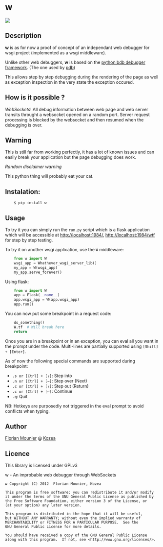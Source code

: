 w
=

![](https://raw.github.com/Kozea/w/master/w.png)

Description
-----------

**w** is as for now a proof of concept of an independant web debugger for wsgi project (implemented as a wsgi middleware).

Unlike other web debuggers, **w** is based on the [python bdb debugger framework](http://docs.python.org/2/library/bdb.html). (The one used by [pdb](http://docs.python.org/2/library/pdb.html))

This allows step by step debugging during the rendering of the page as well as exception inspection in the very state the exception occured.


How is it possible ?
--------------------

*WebSockets*! 
All debug information between web page and web server transits throught a websocket opened on a random port.
Server request processing is blocked by the websocket and then resumed when the debugging is over.


Warning
-------

This is still far from working perfectly, it has a lot of known issues and can easily break your application but the page debugging does work.

*Random disclaimer warning*

This python thing will probably eat your cat.


Instalation:
------------

```
    $ pip install w
```

Usage
-----

To try it you can simply run the `run.py` script which is a flask application which will be accessible at <http://localhost:1984/>,  <http://localhost:1984/wtf> for step by step testing.

To try it on another wsgi application, use the `W` middleware:

```python
    from w import W
    wsgi_app = Whathever_wsgi_server_lib()
    my_app = W(wsgi_app)
    my_app.serve_forever()
```

Using flask:

```python
    from w import W
    app = Flask(__name__)
    app.wsgi_app = W(app.wsgi_app)
    app.run()
```

You can now put some breakpoint in a request code:

```python
    do_something()
    W.tf  # Will break here
    return
```

Once you are in a breakpoint or in an exception, you can eval all you want in the prompt under the code.
Multi-lines are partially supported using `[Shift] + [Enter]`.

As of now the following special commands are supported during breakpoint:

   * `.s or [Ctrl] + [↓]`: Step into
   * `.n or [Ctrl] + [→]`: Step over (Next)
   * `.c or [Ctrl] + [↑]`: Step out (Return)
   * `.c or [Ctrl] + [←]`: Continue
   * `.q`: Quit

NB: Hotkeys are purposedly not triggered in the eval prompt to avoid conflicts when typing.

Author
------

[Florian Mounier](http://github.com/paradoxxxzero) @ [Kozea](http://kozea.fr/)


Licence
-------

This library is licensed under GPLv3

w - An improbable web debugger through WebSockets


    w Copyright (C) 2012  Florian Mounier, Kozea

    This program is free software: you can redistribute it and/or modify
    it under the terms of the GNU General Public License as published by
    the Free Software Foundation, either version 3 of the License, or
    (at your option) any later version.

    This program is distributed in the hope that it will be useful,
    but WITHOUT ANY WARRANTY; without even the implied warranty of
    MERCHANTABILITY or FITNESS FOR A PARTICULAR PURPOSE.  See the
    GNU General Public License for more details.

    You should have received a copy of the GNU General Public License
    along with this program.  If not, see <http://www.gnu.org/licenses/>.
